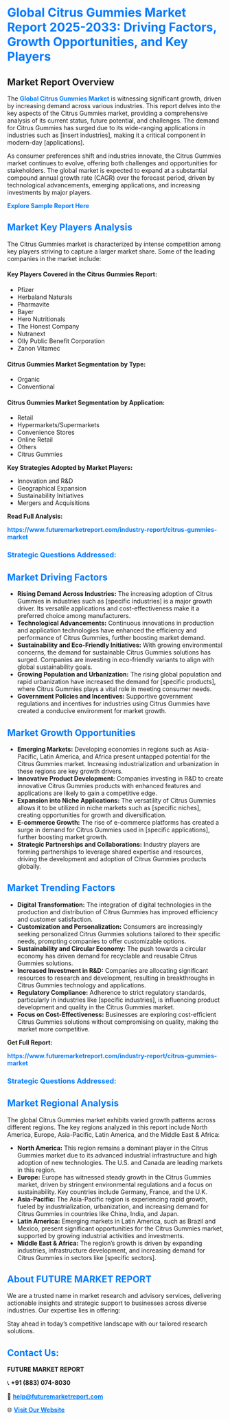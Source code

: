 <h1 style="color: #007BFF;">Global Citrus Gummies Market Report 2025-2033: Driving Factors, Growth Opportunities, and Key Players</h1>

<section id="overview">
<h2>Market Report Overview</h2>
<p>The <a href="https://www.futuremarketreport.com/industry-report/citrus-gummies-market" style="color: #007BFF; text-decoration: none;"><strong>Global Citrus Gummies Market</strong></a> is witnessing significant growth, driven by increasing demand across various industries. This report delves into the key aspects of the Citrus Gummies market, providing a comprehensive analysis of its current status, future potential, and challenges. The demand for Citrus Gummies has surged due to its wide-ranging applications in industries such as [insert industries], making it a critical component in modern-day [applications].</p>
<p>As consumer preferences shift and industries innovate, the Citrus Gummies market continues to evolve, offering both challenges and opportunities for stakeholders. The global market is expected to expand at a substantial compound annual growth rate (CAGR) over the forecast period, driven by technological advancements, emerging applications, and increasing investments by major players.</p>
</section>

<section id="overview">
<p><a href="https://www.futuremarketreport.com/request-sample/reportId=111771" style="color: #007BFF; text-decoration: none;"><strong>Explore Sample Report Here</strong></a></p>
</section>

<section id="key-players">
<h2 style="color: #007BFF;">Market Key Players Analysis</h2>
<p>The Citrus Gummies market is characterized by intense competition among key players striving to capture a larger market share. Some of the leading companies in the market include:</p>
<h4>Key Players Covered in the Citrus Gummies Report:</h4>
<ul><li>Pfizer</li><li>Herbaland Naturals</li><li>Pharmavite</li><li>Bayer</li><li>Hero Nutritionals</li><li>The Honest Company</li><li>Nutranext</li><li>Olly Public Benefit Corporation</li><li>Zanon Vitamec</li></ul>
<h4>Citrus Gummies Market Segmentation by Type:</h4>
<ul><li>Organic</li><li>Conventional</li></ul>

<h4>Citrus Gummies Market Segmentation by Application:</h4>
<ul><li>Retail</li><li>Hypermarkets/Supermarkets</li><li>Convenience Stores</li><li>Online Retail</li><li>Others</li><li>Citrus Gummies</li></ul>
<p><strong>Key Strategies Adopted by Market Players:</strong></p>
<ul>
<li>Innovation and R&D</li>
<li>Geographical Expansion</li>
<li>Sustainability Initiatives</li>
<li>Mergers and Acquisitions</li>
</ul>
</section>

<section>
<p><strong>Read Full Analysis: </strong></p><a href="https://www.futuremarketreport.com/industry-report/citrus-gummies-market" style="color: #007BFF; text-decoration: none;"><strong>https://www.futuremarketreport.com/industry-report/citrus-gummies-market</strong></a>
<h3 style="color: #007BFF;">Strategic Questions Addressed:</h3>
</section>

<section id="driving-factors">
<h2 style="color: #007BFF;">Market Driving Factors</h2>
<ul>
<li><strong>Rising Demand Across Industries:</strong> The increasing adoption of Citrus Gummies in industries such as [specific industries] is a major growth driver. Its versatile applications and cost-effectiveness make it a preferred choice among manufacturers.</li>
<li><strong>Technological Advancements:</strong> Continuous innovations in production and application technologies have enhanced the efficiency and performance of Citrus Gummies, further boosting market demand.</li>
<li><strong>Sustainability and Eco-Friendly Initiatives:</strong> With growing environmental concerns, the demand for sustainable Citrus Gummies solutions has surged. Companies are investing in eco-friendly variants to align with global sustainability goals.</li>
<li><strong>Growing Population and Urbanization:</strong> The rising global population and rapid urbanization have increased the demand for [specific products], where Citrus Gummies plays a vital role in meeting consumer needs.</li>
<li><strong>Government Policies and Incentives:</strong> Supportive government regulations and incentives for industries using Citrus Gummies have created a conducive environment for market growth.</li>
</ul>
</section>

<section id="growth-opportunities">
<h2 style="color: #007BFF;">Market Growth Opportunities</h2>
<ul>
<li><strong>Emerging Markets:</strong> Developing economies in regions such as Asia-Pacific, Latin America, and Africa present untapped potential for the Citrus Gummies market. Increasing industrialization and urbanization in these regions are key growth drivers.</li>
<li><strong>Innovative Product Development:</strong> Companies investing in R&D to create innovative Citrus Gummies products with enhanced features and applications are likely to gain a competitive edge.</li>
<li><strong>Expansion into Niche Applications:</strong> The versatility of Citrus Gummies allows it to be utilized in niche markets such as [specific niches], creating opportunities for growth and diversification.</li>
<li><strong>E-commerce Growth:</strong> The rise of e-commerce platforms has created a surge in demand for Citrus Gummies used in [specific applications], further boosting market growth.</li>
<li><strong>Strategic Partnerships and Collaborations:</strong> Industry players are forming partnerships to leverage shared expertise and resources, driving the development and adoption of Citrus Gummies products globally.</li>
</ul>
</section>

<section id="trending-factors">
<h2 style="color: #007BFF;">Market Trending Factors</h2>
<ul>
<li><strong>Digital Transformation:</strong> The integration of digital technologies in the production and distribution of Citrus Gummies has improved efficiency and customer satisfaction.</li>
<li><strong>Customization and Personalization:</strong> Consumers are increasingly seeking personalized Citrus Gummies solutions tailored to their specific needs, prompting companies to offer customizable options.</li>
<li><strong>Sustainability and Circular Economy:</strong> The push towards a circular economy has driven demand for recyclable and reusable Citrus Gummies solutions.</li>
<li><strong>Increased Investment in R&D:</strong> Companies are allocating significant resources to research and development, resulting in breakthroughs in Citrus Gummies technology and applications.</li>
<li><strong>Regulatory Compliance:</strong> Adherence to strict regulatory standards, particularly in industries like [specific industries], is influencing product development and quality in the Citrus Gummies market.</li>
<li><strong>Focus on Cost-Effectiveness:</strong> Businesses are exploring cost-efficient Citrus Gummies solutions without compromising on quality, making the market more competitive.</li>
</ul>
</section>

<section>
<p><strong>Get Full Report: </strong></p><a href="https://www.futuremarketreport.com/industry-report/citrus-gummies-market" style="color: #007BFF; text-decoration: none;"><strong>https://www.futuremarketreport.com/industry-report/citrus-gummies-market</strong></a>
<h3 style="color: #007BFF;">Strategic Questions Addressed:</h3>
</section>


<section id="regional-analysis">
<h2 style="color: #007BFF;">Market Regional Analysis</h2>
<p>The global Citrus Gummies market exhibits varied growth patterns across different regions. The key regions analyzed in this report include North America, Europe, Asia-Pacific, Latin America, and the Middle East & Africa:</p>
<ul>
<li><strong>North America:</strong> This region remains a dominant player in the Citrus Gummies market due to its advanced industrial infrastructure and high adoption of new technologies. The U.S. and Canada are leading markets in this region.</li>
<li><strong>Europe:</strong> Europe has witnessed steady growth in the Citrus Gummies market, driven by stringent environmental regulations and a focus on sustainability. Key countries include Germany, France, and the U.K.</li>
<li><strong>Asia-Pacific:</strong> The Asia-Pacific region is experiencing rapid growth, fueled by industrialization, urbanization, and increasing demand for Citrus Gummies in countries like China, India, and Japan.</li>
<li><strong>Latin America:</strong> Emerging markets in Latin America, such as Brazil and Mexico, present significant opportunities for the Citrus Gummies market, supported by growing industrial activities and investments.</li>
<li><strong>Middle East & Africa:</strong> The region’s growth is driven by expanding industries, infrastructure development, and increasing demand for Citrus Gummies in sectors like [specific sectors].</li>
</ul>
</section>

<footer>
<h2 style="color: #007BFF;">About FUTURE MARKET REPORT</h2>
<p>We are a trusted name in market research and advisory services, delivering actionable insights and strategic support to businesses across diverse industries. Our expertise lies in offering:</p>

<p>Stay ahead in today’s competitive landscape with our tailored research solutions.</p>

<h2 style="color: #007BFF;">Contact Us:</h2>
<p><strong>FUTURE MARKET REPORT</strong></p>
<p>📞 <strong>+91 (883) 074-8030</strong></p>
<p>📧 <strong><a href="mailto:help@futuremarketreport.com" style="color: #007BFF;">help@futuremarketreport.com</a></strong></p>
<p>🌐 <strong><a href="https://www.futuremarketreport.com/" style="color: #007BFF;">Visit Our Website</a></strong></p>
</footer>